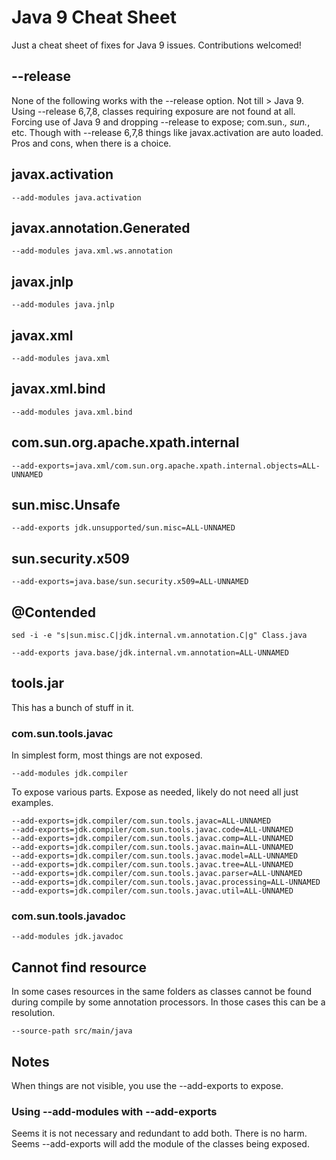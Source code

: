 # Java 9 Cheat Sheet

Just a cheat sheet of fixes for Java 9 issues.
Contributions welcomed!

## --release
None of the following works with the --release option. Not till > Java 9.
Using --release 6,7,8, classes requiring exposure are not found at all. 
Forcing use of Java 9 and dropping --release to expose; com.sun.*, sun.*, etc.
Though with --release 6,7,8 things like javax.activation are auto loaded.
Pros and cons, when there is a choice.

## javax.activation
```
--add-modules java.activation
```

## javax.annotation.Generated
```
--add-modules java.xml.ws.annotation
```

## javax.jnlp
```
--add-modules java.jnlp
```

## javax.xml
```
--add-modules java.xml
```

## javax.xml.bind
```
--add-modules java.xml.bind
```

## com.sun.org.apache.xpath.internal
```
--add-exports=java.xml/com.sun.org.apache.xpath.internal.objects=ALL-UNNAMED
```

## sun.misc.Unsafe
```
--add-exports jdk.unsupported/sun.misc=ALL-UNNAMED
```

## sun.security.x509
```
--add-exports=java.base/sun.security.x509=ALL-UNNAMED
```

## @Contended
```
sed -i -e "s|sun.misc.C|jdk.internal.vm.annotation.C|g" Class.java

--add-exports java.base/jdk.internal.vm.annotation=ALL-UNNAMED
```

## tools.jar
This has a bunch of stuff in it.

### com.sun.tools.javac
In simplest form, most things are not exposed.
```
--add-modules jdk.compiler
```

To expose various parts. Expose as needed, likely do not need all just examples.
```
--add-exports=jdk.compiler/com.sun.tools.javac=ALL-UNNAMED 
--add-exports=jdk.compiler/com.sun.tools.javac.code=ALL-UNNAMED 
--add-exports=jdk.compiler/com.sun.tools.javac.comp=ALL-UNNAMED 
--add-exports=jdk.compiler/com.sun.tools.javac.main=ALL-UNNAMED 
--add-exports=jdk.compiler/com.sun.tools.javac.model=ALL-UNNAMED 
--add-exports=jdk.compiler/com.sun.tools.javac.tree=ALL-UNNAMED 
--add-exports=jdk.compiler/com.sun.tools.javac.parser=ALL-UNNAMED 
--add-exports=jdk.compiler/com.sun.tools.javac.processing=ALL-UNNAMED
--add-exports=jdk.compiler/com.sun.tools.javac.util=ALL-UNNAMED
```

### com.sun.tools.javadoc
```
--add-modules jdk.javadoc
```

## Cannot find resource
In some cases resources in the same folders as classes cannot be found 
during compile by some annotation processors. In those cases this can be 
a resolution.
```
--source-path src/main/java
```

## Notes
When things are not visible, you use the --add-exports to expose.

### Using --add-modules with --add-exports
Seems it is not necessary and redundant to add both. There is no harm. 
Seems --add-exports will add the module of the classes being exposed.
